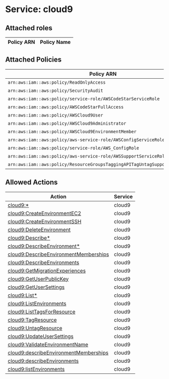 # Service: cloud9

## Attached roles

| Policy ARN | Policy Name |
|------------|-------------|
## Attached Policies

| Policy ARN | Policy Name |
|------------|-------------|
| `arn:aws:iam::aws:policy/ReadOnlyAccess` | [ReadOnlyAccess](../policies.md#readonlyaccess) |
| `arn:aws:iam::aws:policy/SecurityAudit` | [SecurityAudit](../policies.md#securityaudit) |
| `arn:aws:iam::aws:policy/service-role/AWSCodeStarServiceRole` | [AWSCodeStarServiceRole](../policies.md#awscodestarservicerole) |
| `arn:aws:iam::aws:policy/AWSCodeStarFullAccess` | [AWSCodeStarFullAccess](../policies.md#awscodestarfullaccess) |
| `arn:aws:iam::aws:policy/AWSCloud9User` | [AWSCloud9User](../policies.md#awscloud9user) |
| `arn:aws:iam::aws:policy/AWSCloud9Administrator` | [AWSCloud9Administrator](../policies.md#awscloud9administrator) |
| `arn:aws:iam::aws:policy/AWSCloud9EnvironmentMember` | [AWSCloud9EnvironmentMember](../policies.md#awscloud9environmentmember) |
| `arn:aws:iam::aws:policy/aws-service-role/AWSConfigServiceRolePolicy` | [AWSConfigServiceRolePolicy](../policies.md#awsconfigservicerolepolicy) |
| `arn:aws:iam::aws:policy/service-role/AWS_ConfigRole` | [AWS_ConfigRole](../policies.md#aws_configrole) |
| `arn:aws:iam::aws:policy/aws-service-role/AWSSupportServiceRolePolicy` | [AWSSupportServiceRolePolicy](../policies.md#awssupportservicerolepolicy) |
| `arn:aws:iam::aws:policy/ResourceGroupsTaggingAPITagUntagSupportedResources` | [ResourceGroupsTaggingAPITagUntagSupportedResources](../policies.md#resourcegroupstaggingapitaguntagsupportedresources) |

## Allowed Actions

| Action | Service |
|--------|---------|
| [cloud9:*](../actions.md#cloud9:all) | cloud9 |
| [cloud9:CreateEnvironmentEC2](../actions.md#cloud9:createenvironmentec2) | cloud9 |
| [cloud9:CreateEnvironmentSSH](../actions.md#cloud9:createenvironmentssh) | cloud9 |
| [cloud9:DeleteEnvironment](../actions.md#cloud9:deleteenvironment) | cloud9 |
| [cloud9:Describe*](../actions.md#cloud9:describeall) | cloud9 |
| [cloud9:DescribeEnvironment*](../actions.md#cloud9:describeenvironmentall) | cloud9 |
| [cloud9:DescribeEnvironmentMemberships](../actions.md#cloud9:describeenvironmentmemberships) | cloud9 |
| [cloud9:DescribeEnvironments](../actions.md#cloud9:describeenvironments) | cloud9 |
| [cloud9:GetMigrationExperiences](../actions.md#cloud9:getmigrationexperiences) | cloud9 |
| [cloud9:GetUserPublicKey](../actions.md#cloud9:getuserpublickey) | cloud9 |
| [cloud9:GetUserSettings](../actions.md#cloud9:getusersettings) | cloud9 |
| [cloud9:List*](../actions.md#cloud9:listall) | cloud9 |
| [cloud9:ListEnvironments](../actions.md#cloud9:listenvironments) | cloud9 |
| [cloud9:ListTagsForResource](../actions.md#cloud9:listtagsforresource) | cloud9 |
| [cloud9:TagResource](../actions.md#cloud9:tagresource) | cloud9 |
| [cloud9:UntagResource](../actions.md#cloud9:untagresource) | cloud9 |
| [cloud9:UpdateUserSettings](../actions.md#cloud9:updateusersettings) | cloud9 |
| [cloud9:ValidateEnvironmentName](../actions.md#cloud9:validateenvironmentname) | cloud9 |
| [cloud9:describeEnvironmentMemberships](../actions.md#cloud9:describeenvironmentmemberships) | cloud9 |
| [cloud9:describeEnvironments](../actions.md#cloud9:describeenvironments) | cloud9 |
| [cloud9:listEnvironments](../actions.md#cloud9:listenvironments) | cloud9 |